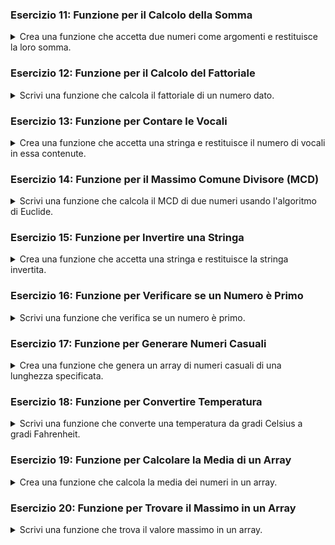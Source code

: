 
### Esercizio 11: Funzione per il Calcolo della Somma

<details>
<summary>
Crea una funzione che accetta due numeri come argomenti e restituisce la loro somma.
</summary>

```php
<?php
function somma($a, $b) {
    return $a + $b;
}

echo "La somma di 3 e 7 è: " . somma(3, 7);
?>
```

</details>

### Esercizio 12: Funzione per il Calcolo del Fattoriale

<details>
<summary>
Scrivi una funzione che calcola il fattoriale di un numero dato.
</summary>

```php
<?php
function fattoriale($n) {
    if ($n === 0) {
        return 1;
    }
    return $n * fattoriale($n - 1);
}

echo "Il fattoriale di 5 è: " . fattoriale(5);
?>
```

</details>

### Esercizio 13: Funzione per Contare le Vocali

<details>
<summary>
Crea una funzione che accetta una stringa e restituisce il numero di vocali in essa contenute.
</summary>

```php
<?php
function contaVocali($str) {
    $vocali = array('a', 'e', 'i', 'o', 'u', 'A', 'E', 'I', 'O', 'U');
    $conta = 0;
    for ($i = 0; $i < strlen($str); $i++) {
        if (in_array($str[$i], $vocali)) {
            $conta++;
        }
    }
    return $conta;
}

echo "Il numero di vocali in 'Hello World' è: " . contaVocali('Hello World');
?>
```

</details>

### Esercizio 14: Funzione per il Massimo Comune Divisore (MCD)

<details>
<summary>
Scrivi una funzione che calcola il MCD di due numeri usando l'algoritmo di Euclide.
</summary>

```php
<?php
function mcd($a, $b) {
    while ($b != 0) {
        $temp = $b;
        $b = $a % $b;
        $a = $temp;
    }
    return $a;
}

echo "Il MCD di 48 e 18 è: " . mcd(48, 18);
?>
```

</details>

### Esercizio 15: Funzione per Invertire una Stringa

<details>
<summary>
Crea una funzione che accetta una stringa e restituisce la stringa invertita.
</summary>

```php
<?php
function invertiStringa($str) {
    return strrev($str);
}

echo "La stringa invertita di 'Hello' è: " . invertiStringa('Hello');
?>
```

</details>

### Esercizio 16: Funzione per Verificare se un Numero è Primo

<details>
<summary>
Scrivi una funzione che verifica se un numero è primo.
</summary>

```php
<?php
function èPrimo($n) {
    if ($n <= 1) {
        return false;
    }
    for ($i = 2; $i <= sqrt($n); $i++) {
        if ($n % $i == 0) {
            return false;
        }
    }
    return true;
}

echo "Il numero 7 è primo? " . (èPrimo(7) ? "Sì" : "No");
?>
```

</details>

### Esercizio 17: Funzione per Generare Numeri Casuali

<details>
<summary>
Crea una funzione che genera un array di numeri casuali di una lunghezza specificata.
</summary>

```php
<?php
function generaNumeriCasuali($lunghezza) {
    $numeri = array();
    for ($i = 0; $i < $lunghezza; $i++) {
        $numeri[] = rand(1, 100);
    }
    return $numeri;
}

$numeri = generaNumeriCasuali(5);
echo "Numeri casuali: " . implode(", ", $numeri);
?>
```

</details>

### Esercizio 18: Funzione per Convertire Temperatura

<details>
<summary>
Scrivi una funzione che converte una temperatura da gradi Celsius a gradi Fahrenheit.
</summary>

```php
<?php
function celsiusToFahrenheit($celsius) {
    return $celsius * 9/5 + 32;
}

echo "25 gradi Celsius sono " . celsiusToFahrenheit(25) . " gradi Fahrenheit.";
?>
```

</details>

### Esercizio 19: Funzione per Calcolare la Media di un Array

<details>
<summary>
Crea una funzione che calcola la media dei numeri in un array.
</summary>

```php
<?php
function media($numeri) {
    $somma = array_sum($numeri);
    $conteggio = count($numeri);
    return $somma / $conteggio;
}

$numeri = array(1, 2, 3, 4, 5);
echo "La media è: " . media($numeri);
?>
```

</details>

### Esercizio 20: Funzione per Trovare il Massimo in un Array

<details>
<summary>
Scrivi una funzione che trova il valore massimo in un array.
</summary>

```php
<?php
function trovaMassimo($numeri) {
    return max($numeri);
}

$numeri = array(1, 3, 7, 2, 5);
echo "Il valore massimo è: " . trovaMassimo($numeri);
?>
```

</details>
